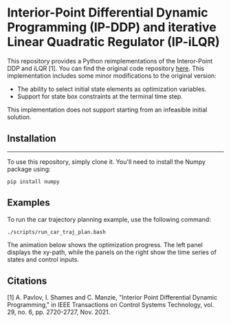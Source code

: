 # Interior-Point Differential Dynamic Programming (IP-DDP) and iterative Linear Quadratic Regulator (IP-iLQR)

This repository provides a Python reimplementations of the Interor-Point DDP and iLQR [1]. 
You can find the original code repository [here](https://github.com/xapavlov/ipddp).
This implementation includes some minor modifications to the original version:
- The ability to select initial state elements as optimization variables.
- Support for state box constraints at the terminal time step.

This implementation does not support starting from an infeasible initial solution.

## Installation
-------------
To use this repository, simply clone it. You'll need to install the Numpy package using:
```
pip install numpy
```

## Examples
To run the car trajectory planning example, use the following command:
```
./scripts/run_car_traj_plan.bash
```

The animation below shows the optimization progress. 
The left panel displays the xy-path, while the panels on the right show the time series of states and control inputs. 
 

## Citations
[1] A. Pavlov, I. Shames and C. Manzie, "Interior Point Differential Dynamic Programming," in IEEE Transactions on Control Systems Technology, vol. 29, no. 6, pp. 2720-2727, Nov. 2021.  




